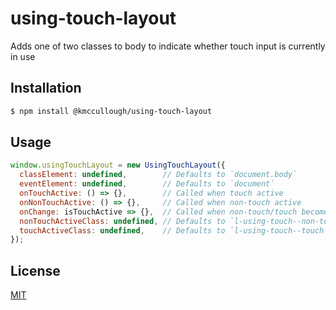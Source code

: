 # using-touch-layout

Adds one of two classes to body to indicate whether touch input is currently in use

## Installation

```bash
$ npm install @kmccullough/using-touch-layout
```

## Usage

```js
window.usingTouchLayout = new UsingTouchLayout({
  classElement: undefined,        // Defaults to `document.body` 
  eventElement: undefined,        // Defaults to `document`
  onTouchActive: () => {},        // Called when touch active
  onNonTouchActive: () => {},     // Called when non-touch active
  onChange: isTouchActive => {},  // Called when non-touch/touch become active
  nonTouchActiveClass: undefined, // Defaults to `l-using-touch--non-touch`
  touchActiveClass: undefined,    // Defaults to `l-using-touch--touch`
});
```

## License

[MIT](./LICENSE.txt)

